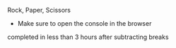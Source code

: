 Rock, Paper, Scissors

- Make sure to open the console in the browser

completed in less than 3 hours after subtracting breaks